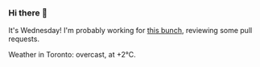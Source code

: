 ### Hi there :wave:

It's Wednesday! I'm probably working for [this bunch](https://github.com/kohofinancial), reviewing some pull requests.

Weather in Toronto: overcast, at +2°C.
